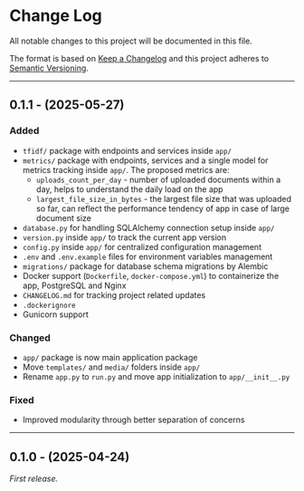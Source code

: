 # Change Log

All notable changes to this project will be documented in this file.

The format is based on [Keep a Changelog](https://keepachangelog.com/en/1.1.0/) and this project adheres to [Semantic Versioning](https://semver.org).

---
## 0.1.1 - (2025-05-27)
### Added
- `tfidf/` package with endpoints and services inside `app/`
- `metrics/` package with endpoints, services and a single model for metrics tracking inside `app/`. The proposed metrics are:
  - `uploads_count_per_day` - number of uploaded documents within a day, helps to understand the daily load on the app
  - `largest_file_size_in_bytes` - the largest file size that was uploaded so far, can reflect the performance tendency of app in case of large document size
- `database.py` for handling SQLAlchemy connection setup inside `app/`
- `version.py` inside `app/` to track the current app version
- `config.py` inside `app/` for centralized configuration management
- `.env` and `.env.example` files for environment variables management
- `migrations/` package for database schema migrations by Alembic
- Docker support (`Dockerfile`, `docker-compose.yml`) to containerize the app, PostgreSQL and Nginx
- `CHANGELOG.md` for tracking project related updates
- `.dockerignore`
- Gunicorn support

### Changed
- `app/` package is now main application package
- Move `templates/` and `media/` folders inside `app/`
- Rename `app.py` to `run.py` and move app initialization to `app/__init__.py`

### Fixed
- Improved modularity through better separation of concerns

---

## 0.1.0 - (2025-04-24)
_First release._
